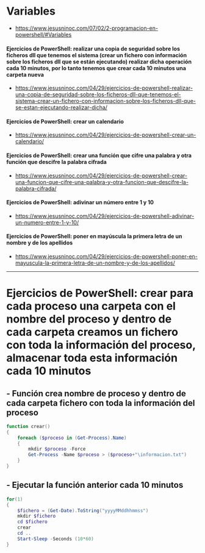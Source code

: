 # Variables
* https://www.jesusninoc.com/07/02/2-programacion-en-powershell/#Variables

#### Ejercicios de PowerShell: realizar una copia de seguridad sobre los ficheros dll que tenemos el sistema (crear un fichero con información sobre los ficheros dll que se están ejecutando) realizar dicha operación cada 10 minutos, por lo tanto tenemos que crear cada 10 minutos una carpeta nueva
* https://www.jesusninoc.com/04/29/ejercicios-de-powershell-realizar-una-copia-de-seguridad-sobre-los-ficheros-dll-que-tenemos-el-sistema-crear-un-fichero-con-informacion-sobre-los-ficheros-dll-que-se-estan-ejecutando-realizar-dicha/

#### Ejercicios de PowerShell: crear un calendario
* https://www.jesusninoc.com/04/29/ejercicios-de-powershell-crear-un-calendario/

#### Ejercicios de PowerShell: crear una función que cifre una palabra y otra función que descifre la palabra cifrada
* https://www.jesusninoc.com/04/29/ejercicios-de-powershell-crear-una-funcion-que-cifre-una-palabra-y-otra-funcion-que-descifre-la-palabra-cifrada/

#### Ejercicios de PowerShell: adivinar un número entre 1 y 10
* https://www.jesusninoc.com/04/29/ejercicios-de-powershell-adivinar-un-numero-entre-1-y-10/

#### Ejercicios de PowerShell: poner en mayúscula la primera letra de un nombre y de los apellidos
* https://www.jesusninoc.com/04/29/ejercicios-de-powershell-poner-en-mayuscula-la-primera-letra-de-un-nombre-y-de-los-apellidos/

----------------

# Ejercicios de PowerShell: crear para cada proceso una carpeta con el nombre del proceso y dentro de cada carpeta creamos un fichero con toda la información del proceso, almacenar toda esta información cada 10 minutos

## - Función crea nombre de proceso y dentro de cada carpeta fichero con toda la información del proceso
``` PowerShell
function crear()
{
    foreach ($proceso in (Get-Process).Name)
    {
        mkdir $proceso -Force
        Get-Process -Name $proceso > ($proceso+"\informacion.txt")
    }
}
```

## - Ejecutar la función anterior cada 10 minutos
``` PowerShell
for(1)
{
    $fichero = (Get-Date).ToString("yyyyMMddhhmmss")
    mkdir $fichero
    cd $fichero
    crear
    cd ..
    Start-Sleep -Seconds (10*60)
}
```
